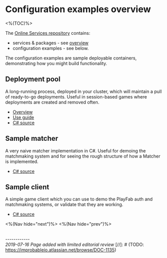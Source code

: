 # Configuration examples overview
<%(TOC)%>

The [Online Services repository](http://github.com/spatialos/online-services) contains:

* services & packages - see [overview]({{urlRoot}}/content/services-packages/overview)
* configuration examples - see below.

The configuration examples are sample deployable containers, demonstrating how you might build functionality.

## Deployment pool

A long-running process, deployed in your cluster, which will maintain a pull of ready-to-go deployments. Useful in session-based games where deployments are created and removed often.

- [Overview]({{urlRoot}}/content/services-packages/deployment-pool/overview)
- [Use guide]({{urlRoot}}/content/services-packages/deployment-pool/usage)
- [C# source](http://github.com/spatialos/online-services/tree/master/services/csharp/DeploymentPool)

## Sample matcher

A very naive matcher implementation in C#. Useful for demoing the matchmaking system and for seeing the rough structure of how a Matcher is implemented.

- [C# source](http://github.com/spatialos/online-services/tree/master/services/csharp/SampleMatcher)

## Sample client

A simple game client which you can use to demo the PlayFab auth and matchmaking systems, or validate that they are working.

- [C# source](http://github.com/spatialos/online-services/tree/master/services/csharp/SampleClient)

<%(Nav hide="next")%>
<%(Nav hide="prev")%>

<br/>------------<br/>
_2019-07-16 Page added with limited editorial review_
[//]: # (TODO: https://improbableio.atlassian.net/browse/DOC-1135)